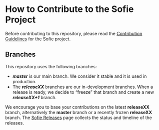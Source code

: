 # How to Contribute to the Sofie Project

Before contributing to this repository, please read the [Contribution Guidelines](https://nrkno.github.io/sofie-core/docs/for-developers/contribution-guidelines) for the Sofie project.


## Branches
This repository uses the following branches:

* **_master_** is our main branch. We consider it stable and it is used in production.
* The **_releaseXX_** branches are our in-development branches. When a release is ready, we decide to “freeze” that branch and create a new **_releaseXX+1_** branch.

We encourage you to base your contributions on the latest **releaseXX** branch, alternatively the **master** branch or a recently frozen **releaseXX** branch. The [Sofie Releases](https://nrkno.github.io/sofie-core/releases) page collects the status and timeline of the releases.
